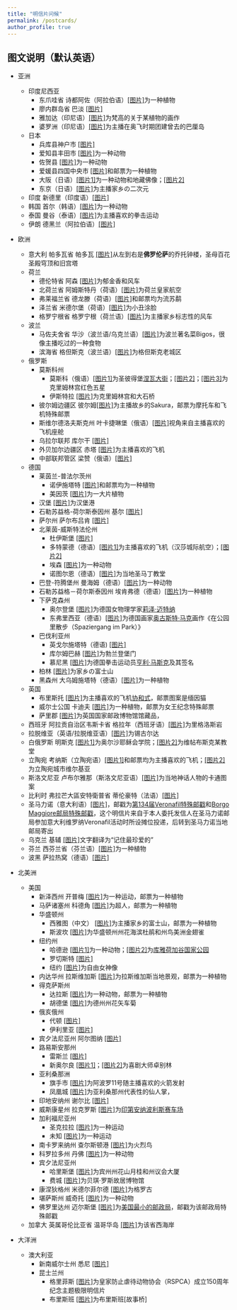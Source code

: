```yaml
---
title: "明信片问候"
permalink: /postcards/
author_profile: true
---
```


## 图文说明（默认英语）

* 亚洲
  - 印度尼西亚
    - 东爪哇省 诗都阿佐（阿拉伯语）[[图片]](/images/postcards/Indonesia4.jpg)为一种植物
    - 廖内群岛省 巴淡 [[图片]](/images/postcards/Indonesia3.jpg)
    - 雅加达（印尼语）[[图片]](/images/postcards/Indonesia2.jpg)为梵高的关于某植物的画作
    - 婆罗洲（印尼语）[[图片]](/images/postcards/Indonesia.png)为主播在奥飞时期团建曾去的巴厘岛
  - 日本
    - 兵库县神户市 [[图片]](/images/postcards/Japan7.jpg)
    - 爱知县丰田市 [[图片]](/images/postcards/Japan6.jpg)为一种动物
    - 佐贺县 [[图片]](/images/postcards/Japan5.jpg)为一种动物
    - 爱媛县四国中央市 [[图片]](/images/postcards/Japan4.jpg)和邮票为一种植物
    - 大阪（日语）[[图片1]](/images/postcards/Japan3.jpg)为一种动物和地藏佛像；[[图片2]](/images/postcards/Japan.jpg)
    - 东京（日语）[[图片]](/images/postcards/Japan2.jpg)为主播家乡の二次元
  - 印度 新德里（印度语）[[图片]](/images/postcards/India.jpg)
  - 韩国 首尔（韩语）[[图片]](/images/postcards/Korea.jpg)为一种动物
  - 泰国 曼谷（泰语）[[图片]](/images/postcards/Thailand.png)为主播喜欢的拳击运动
  - 伊朗 德黑兰（阿拉伯语）[[图片]](/images/postcards/Iran.jpg) 

* 欧洲
  - 意大利 帕多瓦省 帕多瓦 [[图片]](/images/postcards/Italy.jpg)从左到右是**佛罗伦萨**的乔托钟楼，圣母百花圣殿穹顶和旧宫塔
  - 荷兰
    - 德伦特省 阿森 [[图片]](/images/postcards/Holland5.jpg)为郁金香和风车
    - 北荷兰省 阿姆斯特丹（荷语）[[图片]](/images/postcards/Holland4.jpg)为荷兰皇家航空
    - 弗莱福兰省 德龙滕（荷语）[[图片]](/images/postcards/Holland3.jpg)和邮票均为流苏鹬
    - 泽兰省 米德尔堡（荷语）[[图片]](/images/postcards/Holland2.jpg)为小丑涂脸
    - 格罗宁根省 格罗宁根（荷兰语）[[图片]](/images/postcards/Holland.png)为主播家乡标志性的风车
  - 波兰
    - 马佐夫舍省 华沙（波兰语/乌克兰语）[[图片]](/images/postcards/Poland2.jpg)为波兰著名菜Bigos，很像主播吃过的一种食物
    - 滨海省 格但斯克（波兰语）[[图片]](/images/postcards/Poland.jpg)为格但斯克老城区
  - 俄罗斯
    - 莫斯科州
      - 莫斯科（俄语）[[图片1]](/images/postcards/Russia9.jpg)为圣彼得堡[涅瓦大街](https://baike.baidu.com/item/%E6%B6%85%E7%93%A6%E5%A4%A7%E8%A1%97/1398384)；[[图片2]](/images/postcards/Russia6.jpg)；[[图片3]](/images/postcards/Russia5.jpeg)为克里姆林宫红色五星
      - 伊斯特拉 [[图片]](/images/postcards/Russia2.jpg)为克里姆林宫和大石桥
    - 彼尔姆边疆区 彼尔姆[[图片]](/images/postcards/Russia8.jpg)为主播故乡的Sakura，邮票为摩托车和飞机特殊邮票
    - 斯维尔德洛夫斯克州 叶卡捷琳堡（俄语）[[图片]](/images/postcards/Russia7.jpg)视角来自主播喜欢的飞机座舱
    - 乌拉尔联邦 库尔干 [[图片]](/images/postcards/Russia4.jpeg)
    - 外贝加尔边疆区 赤塔 [[图片]](/images/postcards/Russia3.jpg)为主播喜欢的飞机
    - 中部联邦管区 梁赞（俄语）[[图片]](/images/postcards/Russia.jpg)
  - 德国
    - 莱茵兰-普法尔茨州
      - 诺伊施塔特 [[图片]](/images/postcards/Germany19.jpg)和邮票均为一种植物
      - 美因茨 [[图片]](/images/postcards/Germany8.jpg)为一大片植物
    - 汉堡 [[图片]](/images/postcards/Germany18.jpg)为汉堡港
    - 石勒苏益格-荷尔斯泰因州 基尔 [[图片]](/images/postcards/Germany17.jpg)
    - 萨尔州 萨尔布吕肯 [[图片]](/images/postcards/Germany16.jpg)
    - 北莱茵-威斯特法伦州
      - 杜伊斯堡 [[图片]](/images/postcards/Germany15.jpg)
      - 多特蒙德（德语）[[图片1]](/images/postcards/Germany13.jpg)为主播喜欢的飞机（汉莎城际航空）；[[图片2]](/images/postcards/Germany6.jpg)
      - 埃森 [[图片]](/images/postcards/Germany7.jpg)为一种动物
      - 诺图尔恩（德语）[[图片]](/images/postcards/Germany5.jpg)为当地圣马丁教堂
    - 巴登-符腾堡州 曼海姆（德语）[[图片]](/images/postcards/Germany14.jpg)为一种动物
    - 石勒苏益格－荷尔斯泰因州 埃肯弗德（德语）[[图片]](/images/postcards/Germany12.jpg)为一种植物
    - 下萨克森州
      - 奥尔登堡 [[图片]](/images/postcards/Germany11.jpg)为德国女物理学家[莉泽·迈特纳](https://baike.sogou.com/m/fullLemma?lid=4894151)
      - 东弗里西亚（德语）[[图片]](/images/postcards/Germany4.jpg)为德国画家[奥古斯特·马克](https://baike.baidu.com/item/%E5%A5%A5%E5%8F%A4%E6%96%AF%E7%89%B9%C2%B7%E9%A9%AC%E5%85%8B/382206)画作《在公园里散步（Spaziergang im Park）》
    - 巴伐利亚州
      - 英戈尔施塔特（德语) [[图片]](/images/postcards/Germany10.jpg)
      - 库尔姆巴赫 [[图片]](/images/postcards/Germany3.jpg)为勃兰登堡门
      - 慕尼黑 [[图片]](/images/postcards/Germany2.jpg)为德国拳击运动员[亨利·马斯克](https://baike.baidu.com/item/%E4%BA%A8%E5%88%A9%C2%B7%E9%A9%AC%E6%96%AF%E5%85%8B/9095594)及其签名
    - 柏林 [[图片]](/images/postcards/Germany9.jpg)为家乡の富士山
    - 黑森州 大乌姆施塔特（德语）[[图片]](/images/postcards/Germany.jpg)为一种植物
  - 英国
    - 布里斯托 [[图片]](/images/postcards/UK3.jpg)为主播喜欢的飞机[协和式](https://baike.baidu.com/item/%E5%8D%8F%E5%92%8C%E5%BC%8F%E9%A3%9E%E6%9C%BA/5040149)，邮票图案是缅因猫
    - 威尔士公国 卡迪夫 [[图片]](/images/postcards/UK2.jpg)为一种植物，邮票为女王纪念特殊邮票
    - 萨里郡 [[图片]](/images/postcards/UK.jpg)为英国国家邮政博物馆馆藏品，
  - 西班牙 阿拉贡自治区韦斯卡省 格拉年（西班牙语）[[图片]](/images/postcards/Spain.jpg)为里格洛斯岩
  - 拉脱维亚（英语/拉脱维亚语）[[图片]](/images/postcards/Latvia.jpg)为锡古尔达
  - 白俄罗斯 明斯克 [[图片1]](/images/postcards/Belarus2.jpg)为奥尔沙耶稣会学院；[[图片2]](/images/postcards/Belarus.jpg)为维帖布斯克某教堂
  - 立陶宛 考纳斯（立陶宛语）[[图片1]](/images/postcards/Lithuania2.jpg)和邮票均为主播喜欢的飞机；[[图片2]](/images/postcards/Lithuania.jpg)为立陶宛城市维尔基亚
  - 斯洛文尼亚 卢布尔雅那（斯洛文尼亚语）[[图片]](/images/postcards/Slovenia.jpg)为当地神话人物的卡通图案
  - 比利时 弗拉芒大區安特衛普省 蒂伦豪特（法语）[[图片]](/images/postcards/Belgium.jpg)
  - 圣马力诺（意大利语）[[图片]](/images/postcards/SanMarino.jpg)，邮戳为[第134届Veronafil特殊邮戳](https://www.veronafil.it/immagini/fotodb.php?tipo=sezioni&idf=452)和[Borgo Maggiore邮局特殊邮戳](https://www.poste.sm/on-line/home/chi-siamo/uffici-postali/scheda46098293.html)，这个明信片来自于本人委托发信人在圣马力诺邮局参加意大利维罗纳Veronafil活动时所设摊位投递，后转到圣马力诺当地邮局寄出
  - 乌克兰 基辅 [[图片]](/images/postcards/Ukraine1.jpg)文字翻译为“记住最珍爱的”
  - 芬兰 西芬兰省（芬兰语）[[图片]](/images/postcards/Finland.jpg)为一种植物
  - 波黑 萨拉热窝（德语）[[图片]](/images/postcards/BiH.jpg)
   
* 北美洲
  - 美国
    - 新泽西州 开普梅 [[图片]](/images/postcards/USA30.jpg)为一种运动，邮票为一种植物
    - 马萨诸塞州 科德角 [[图片]](/images/postcards/USA29.jpg)为超人，邮票为一种植物
    - 华盛顿州
      - 西雅图（中文） [[图片]](/images/postcards/USA28.jpg)为主播家乡的富士山，邮票为一种植物
      - 斯波坎 [[图片]](/images/postcards/USA17.jpg)为华盛顿州州花海滨杜鹃和州鸟美洲金翅雀
    - 纽约州
      - 哈德逊 [[图片1]](/images/postcards/USA27.jpg)为一种动物；[[图片2]](/images/postcards/USA20.jpg)为[库雅荷加谷国家公园](https://baike.baidu.com/item/%E5%BA%93%E9%9B%85%E8%8D%B7%E5%8A%A0%E8%B0%B7%E5%9B%BD%E5%AE%B6%E5%85%AC%E5%9B%AD/15275303)
      - 罗切斯特 [[图片]](/images/postcards/USA24.jpg)
      - 纽约 [[图片]](/images/postcards/USA6.jpg)为自由女神像
    - 内达华州 拉斯维加斯 [[图片]](/images/postcards/USA26.jpg)为拉斯维加斯当地景观，邮票为一种植物
    - 得克萨斯州
      - 达拉斯 [[图片]](/images/postcards/USA25.jpg)为一种动物，邮票为一种植物
      - 胡德堡 [[图片]](/images/postcards/USA19.jpg)为德州州花矢车菊
    - 俄亥俄州
      - 代顿 [[图片]](/images/postcards/USA23.jpg)
      - 伊利里亚 [[图片]](/images/postcards/USA18.jpg)
    - 宾夕法尼亚州 阿尔图纳 [[图片]](/images/postcards/USA22.jpg)
    - 路易斯安那州
      - 雷斯兰 [[图片]](/images/postcards/USA21.jpg)
      - 新奥尔良 [[图片1]](/images/postcards/USA3.jpg)；[[图片2]](/images/postcards/USA.jpg)为喜剧大师卓别林
    - 亚利桑那洲
      - 旗手市 [[图片]](/images/postcards/USA16.jpg)为阿波罗11号随主播喜欢的火箭发射
      - 凤凰城 [[图片]](/images/postcards/USA13.jpg)为亚利桑那州代表性的仙人掌，
    - 印地安纳州 谢尔比 [[图片]](/images/postcards/USA15.jpg)
    - 威斯康星州 拉克罗斯 [[图片]](/images/postcards/USA14.jpg)为[印第安纳波利斯赛车场](https://baike.baidu.com/item/%E5%8D%B0%E7%AC%AC%E5%AE%89%E7%BA%B3%E6%B3%A2%E5%88%A9%E6%96%AF%E8%B5%9B%E8%BD%A6%E5%9C%BA/1967899)
    - 加利福尼亚州
      - 圣克拉拉 [[图片]](/images/postcards/USA12.jpg)为一种运动
      - 未知 [[图片]](/images/postcards/USA2.jpg)为一种运动
    - 南卡罗来纳州 查尔斯顿港 [[图片]](/images/postcards/USA11.jpg)为火烈鸟
    - 科罗拉多州 丹佛 [[图片]](/images/postcards/USA10.jpg)为一种动物
    - 宾夕法尼亚州
      - 哈里斯堡 [[图片]](/images/postcards/USA9.jpg)为宾州州花山月桂和州议会大厦
      - 费城 [[图片]](/images/postcards/USA8.jpg)为贝琪·罗斯故居博物馆
    - 康涅狄格州 米德尔菲尔德 [[图片]](/images/postcards/USA7.jpg)为格罗古
    - 堪萨斯州 威奇托 [[图片]](/images/postcards/USA5.jpg)为一种动物
    - 佛罗里达州 迈尔斯堡 [[图片]](/images/postcards/USA4.jpg)为[美国最小的邮政局](https://facts.usps.com/smallest-post-office/)，邮戳为该邮政局特殊邮戳
  - 加拿大 英属哥伦比亚省 温哥华岛 [[图片]](/images/postcards/Canada.jpg)为该省西海岸
     
* 大洋洲   
  - 澳大利亚
    - 新南威尔士州 悉尼 [[图片]](/images/postcards/Australia3.jpg)
    - 昆士兰州
      - 格里菲斯 [[图片]](/images/postcards/Australia2.jpg)为皇家防止虐待动物协会（RSPCA）成立150周年纪念主题极限明信片
      - 布里斯班 [[图片]](/images/postcards/Australia.jpg)为布里斯班[故事桥]
